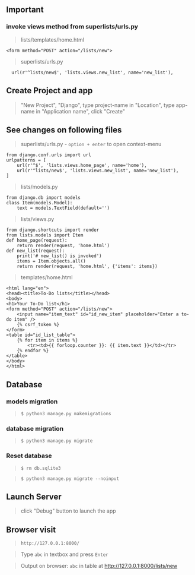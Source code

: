 ## Important

### invoke views method from superlists/urls.py

> lists/templates/home.html

```
<form method="POST" action="/lists/new">
```

> superlists/urls.py

```
  url(r'^lists/new$', 'lists.views.new_list', name='new_list'),
```

## Create Project and app

> "New Project", "Django", type project-name in "Location", type app-name in "Application name", click "Create"

## See changes on following files

> superlists/urls.py - `option + enter` to open context-menu

```
from django.conf.urls import url
urlpatterns = [
    url(r'^$', 'lists.views.home_page', name='home'),
    url(r'^lists/new$', 'lists.views.new_list', name='new_list'),
]
```

> lists/models.py

```
from django.db import models
class Item(models.Model):
    text = models.TextField(default='')
```

> lists/views.py

```
from django.shortcuts import render
from lists.models import Item
def home_page(request):
    return render(request, 'home.html')
def new_list(request):
    print('# new_list() is invoked')
    items = Item.objects.all()
    return render(request, 'home.html', {'items': items})
```

> templates/home.html

```
<html lang="en">
<head><title>To-Do lists</title></head>
<body>
<h1>Your To-Do list</h1>
<form method="POST" action="/lists/new">
    <input name="item_text" id="id_new_item" placeholder="Enter a to-do item" />
    {% csrf_token %}
</form>
<table id="id_list_table">
    {% for item in items %}
        <tr><td>{{ forloop.counter }}: {{ item.text }}</td></tr>
    {% endfor %}
</table>
</body>
</html>
```

## Database

### models migration

> `$ python3 manage.py makemigrations`

### database migration

> `$ python3 manage.py migrate`

### Reset database

> `$ rm db.sqlite3`

> `$ python3 manage.py migrate --noinput`

## Launch Server

> click "Debug" button to launch the app

## Browser visit

> `http://127.0.0.1:8000/`

> Type `abc` in textbox and press `Enter`

> Output on browser: `abc` in table at http://127.0.0.1:8000/lists/new

